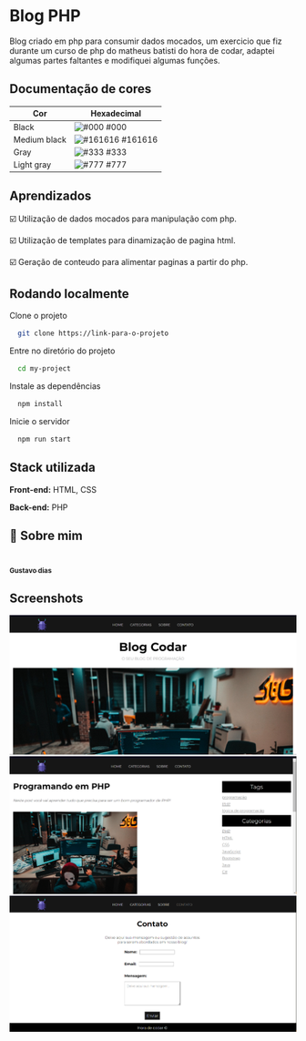 
# Blog PHP

Blog criado em php para consumir dados mocados, um exercicio que fiz durante um curso de php do matheus batisti do hora de codar, adaptei algumas partes faltantes e modifiquei algumas funções.

## Documentação de cores

| Cor               | Hexadecimal                                                |
| ----------------- | ---------------------------------------------------------------- |
| Black     | ![#000](https://via.placeholder.com/10/000?text=+) #000 |
| Medium black      | ![#161616](https://via.placeholder.com/10/161616text=+) #161616 |
| Gray     | ![#333](https://via.placeholder.com/10/333?text=+) #333 |
| Light gray      | ![#777](https://via.placeholder.com/10/777?text=+) #777 |


## Aprendizados

☑️ Utilização de dados mocados para manipulação com php.

☑️ Utilização de templates para dinamização de pagina html.

☑️ Geração de conteudo para alimentar paginas a partir do php.

## Rodando localmente

Clone o projeto

```bash
  git clone https://link-para-o-projeto
```

Entre no diretório do projeto

```bash
  cd my-project
```

Instale as dependências

```bash
  npm install
```

Inicie o servidor

```bash
  npm run start
```


## Stack utilizada

**Front-end:** HTML, CSS

**Back-end:** PHP


## 🚀 Sobre mim
<a href="https://github.com/GustavoDiasC"><img style="border-radius: 50%;" src="https://avatars.githubusercontent.com/u/113398098?v=4" width="100px;" alt=""/><br /><sub><b>Gustavo dias</b></sub></a>


## Screenshots

<img src="/img/screenshots/screen1.png">
<img src="/img/screenshots/screen2.png">
<img src="/img/screenshots/screen3.png">

